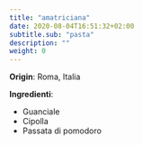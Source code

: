 ```yaml
---
title: "amatriciana"
date: 2020-08-04T16:51:32+02:00
subtitle.sub: "pasta"
description: ""
weight: 0
---
```


**Origin**: Roma, Italia

**Ingredienti**:
- Guanciale
- Cipolla
- Passata di pomodoro
